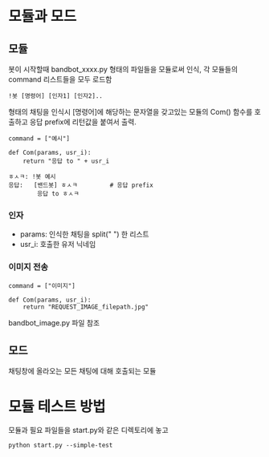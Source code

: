 # 모듈과 모드
## 모듈
봇이 시작할때 bandbot_xxxx.py 형태의 파일들을 모듈로써 인식, 각 모듈들의 command 리스트들을 모두 로드함
```
!봇 [명령어] [인자1] [인자2]..
```
형태의 채팅을 인식시 [명령어]에 해당하는 문자열을 갖고있는 모듈의 Com() 함수를 호출하고 응답 prefix에 리턴값을 붙여서 출력.

```
command = ["예시"]

def Com(params, usr_i):
    return "응답 to " + usr_i
```

```
ㅎㅅㅋ: !봇 예시
응답:   [밴드봇] ㅎㅅㅋ         # 응답 prefix
        응답 to ㅎㅅㅋ
```

### 인자
* params: 인식한 채팅을 split(" ") 한 리스트
* usr_i: 호출한 유저 닉네임

### 이미지 전송
```
command = ["이미지"]

def Com(params, usr_i):
    return "REQUEST_IMAGE_filepath.jpg"
```
bandbot_image.py 파일 참조

## 모드
채팅창에 올라오는 모든 채팅에 대해 호출되는 모듈

# 모듈 테스트 방법
모듈과 필요 파일들을 start.py와 같은 디렉토리에 놓고
```
python start.py --simple-test
```